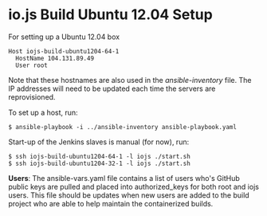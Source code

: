 # io.js Build Ubuntu 12.04 Setup

For setting up a Ubuntu 12.04 box

```text
Host iojs-build-ubuntu1204-64-1
  HostName 104.131.89.49
  User root
```

Note that these hostnames are also used in the *ansible-inventory* file.
The IP addresses will need to be updated each time the servers
are reprovisioned.

To set up a host, run:

```text
$ ansible-playbook -i ../ansible-inventory ansible-playbook.yaml
```

Start-up of the Jenkins slaves is manual (for now), run:

```text
$ ssh iojs-build-ubuntu1204-64-1 -l iojs ./start.sh
$ ssh iojs-build-ubuntu1204-32-1 -l iojs ./start.sh
``` 

**Users**: The ansible-vars.yaml file contains a list of users who's GitHub
public keys are pulled and placed into authorized_keys for both root and
iojs users. This file should be updates when new users are added to the
build project who are able to help maintain the containerized builds.
